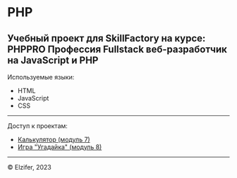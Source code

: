 PHP
========

Учебный проект для SkillFactory на курсе: PHPPRO
**Профессия Fullstack веб-разработчик на JavaScript и PHP**
-------------------

Используемые языки: 
- HTML  
- JavaScript 
- CSS

<hr>
Доступ к проектам:

- [Калькулятор (модуль 7)](/bjs/07_Number_and_string/index.html) 
- [Игра "Угадайка" (модуль 8)](/bjs/08_if_else/index.html)

<hr>
<span>&copy;&nbsp;Elzifer, 2023</span><br><br>
